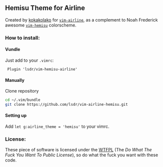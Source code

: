 ## Hemisu Theme for Airline

Created by [kokakolako](https://github.com/kokakolako) for
[`vim-airline`](https://github.com/bling/vim-airline), as a complement to Noah
Frederick awesome [`vim-hemisu`](https://github.com/noahfrederick/vim-hemisu)
colorscheme.

### How to install:

#### Vundle
Just add to your `.vimrc`:

```vim
 Plugin 'lsdr/vim-hemisu-airline'
```

#### Manually
Clone repository

```sh
cd ~/.vim/bundle
git clone https://github.com/lsdr/vim-airline-hemisu.git
```

#### Setting up

Add `let g:airline_theme = 'hemisu'` to your vimrc.

### License:

These piece of software is licensed under the [WTFPL](http://www.wtfpl.net/about/) (The *Do What The Fuck You Want To Public License*), so do what the fuck you want with these code.
